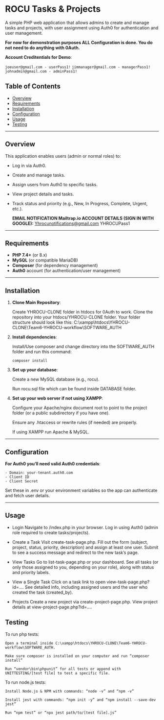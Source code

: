 # ROCU Tasks & Projects

A simple PHP web application that allows admins to create and manage tasks and projects, with user assignment using Auth0 for authentication and user management.

   **For now for demonstration purposes ALL Configuration is done. You do not need to do anything with 0Auth.**
   
   **Account Creditentials for Demo**:

   ```joeuser@gmail.com - userPass1!```
   ```jimmanager@gmail.com - managerPass1!```
   ```johnadmin@gmail.com - adminPass1!```

## Table of Contents

- [Overview](#overview)
- [Requirements](#requirements)
- [Installation](#installation)
- [Configuration](#configuration)
- [Usage](#usage)
- [Testing](#testing)

---

## Overview

This application enables users (admin or normal roles) to:

- Log in via Auth0.
- Create and manage tasks.
- Assign users from Auth0 to specific tasks.
- View project details and tasks.
- Track status and priority (e.g., New, In Progress, Complete, Urgent, etc.).

  **EMAIL NOTIFICATION Mailtrap.io ACCOUNT DETAILS (SIGN IN WITH GOOGLE):**
  Yhrocunotifications@gmail.com 
  YHROCUPass1

---

## Requirements

- **PHP 7.4+** (or 8.x)
- **MySQL** (or compatible MariaDB)
- **Composer** (for dependency management)
- **Auth0** account (for authentication/user management)

---

## Installation

1. **Clone Main Repository**:

   Create YHROCU-CLONE folder in htdocs for 0Auth to work.
   Clone the repository into your htdocs/YHROCU-CLONE folder.
   Your folder structure should look like this:
   C:\xampp\htdocs\YHROCU-CLONE\Team6-YHROCU-workflow\SOFTWARE_AUTH

3. **Install dependencies**:

   Install/Use composer and change directory into the SOFTWARE_AUTH folder and run this command:

   ```composer install```
  
5. **Set up your database**:

   Create a new MySQL database (e.g., rocu).

   Run rocu.sql file which can be found inside DATABASE folder.

6. **Set up your web server if not using XAMPP**:

   Configure your Apache/nginx document root to point to the project folder (or a public subdirectory if you have one).

   Ensure any .htaccess or rewrite rules (if needed) are properly.

   If using XAMPP run Apache & MySQL.

---

## Configuration

   **For Auth0 you’ll need valid Auth0 credentials**:
   
    - Domain: your-tenant.auth0.com
    - Client ID
    - Client Secret

  Set these in .env or your environment variables so the app can authenticate and fetch user details.

---

## Usage

   - Login
    Navigate to /index.php in your browser.
    Log in using Auth0 (admin role required to create tasks/projects).

   - Create a Task
    Visit create-task-page.php.
    Fill out the form (subject, project, status, priority, description) and assign at least one user.
    Submit to see a success message and redirect to the new task’s page.

   - View Tasks
    Go to list-task-page.php or your dashboard.
    See all tasks (or only those assigned to you, depending on your role), along with status and priority labels.

   - View a Single Task
    Click on a task link to open view-task-page.php?id=....
    See detailed info, including assigned users and the user who created the task (created_by).

   - Projects
    Create a new project via create-project-page.php.
    View project details at view-project-page.php?id=....

## Testing

   To run php tests:
   
    Open a terminal inside C:\xampp\htdocs\YHROCU-CLONE\Team6-YHROCU-workflow\SOFTWARE_AUTH.
    
    Make sure composer is installed on your computer and run “composer install”
    
    Run “vendor\bin\phpunit” for all tests or append with UNITTESTING/[test file] to test a specific file.
    
   To run node.js tests:
   
    Install Node.js & NPM with commands: “node -v” and “npm -v”
    
    Install jest with commands: “npm init -y” and “npm install --save-dev jest”
    
    Run “npm test” or “npx jest path/to/[test file].js”

